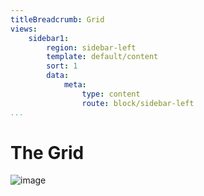 ```yaml
---
titleBreadcrumb: Grid 
views:
    sidebar1:
        region: sidebar-left
        template: default/content
        sort: 1
        data:
            meta:
                type: content
                route: block/sidebar-left
...
```

The Grid
==============================================



![image](https://upload.wikimedia.org/wikipedia/commons/5/5f/Random-graph-Erdos_generated_network.svg)